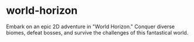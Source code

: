 # world-horizon
Embark on an epic 2D adventure in "World Horizon." Conquer diverse biomes, defeat bosses, and survive the challenges of this fantastical world.
